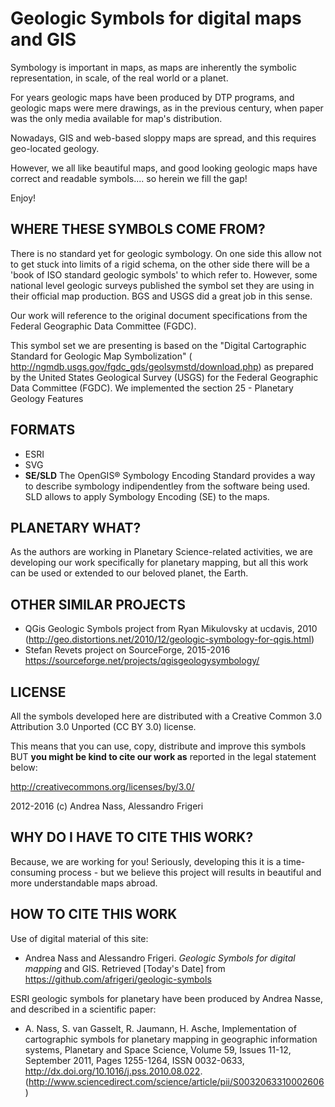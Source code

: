 Geologic Symbols for digital maps and GIS
=========================================

Symbology is important in maps, as maps are inherently the symbolic representation, in scale, of the real world or a planet. 

For years geologic maps have been produced by DTP programs, and geologic maps were mere drawings, as in the previous century, when paper was the only media available for map's distribution.

Nowadays, GIS and web-based sloppy maps are spread, and this requires geo-located geology. 

However, we all like beautiful maps, and good looking geologic maps have correct and readable symbols.... so herein we fill the gap!

Enjoy!

WHERE THESE SYMBOLS COME FROM?
------------------------------

There is no standard yet for geologic symbology.  On one side this allow not to get stuck into limits of a rigid schema, on the other side there will be a 'book of ISO standard geologic symbols' to which refer to.  However, some national level geologic surveys published the symbol set they are using in their official map production.  BGS and USGS did a great job in this sense.

Our work will reference to the original document specifications from the Federal Geographic Data Committee (FGDC).

This symbol set we are presenting is based on the "Digital Cartographic Standard for Geologic Map Symbolization" ( http://ngmdb.usgs.gov/fgdc_gds/geolsymstd/download.php) as prepared by the United States Geological Survey (USGS) for the Federal Geographic Data Committee (FGDC). We implemented the section 25 - Planetary Geology Features

FORMATS
-------

* ESRI
* SVG
* __SE/SLD__ The OpenGIS® Symbology Encoding Standard provides a way to describe symbology indipendentley from the software being used. SLD allows to apply Symbology Encoding (SE) to the maps.

PLANETARY WHAT?
---------------

As the authors are working in Planetary Science-related activities, we are developing our work specifically for planetary mapping, but all this work can be used or extended to our beloved planet, the Earth.      

OTHER SIMILAR PROJECTS
----------------------
 * QGis Geologic Symbols project from Ryan Mikulovsky at ucdavis, 2010 (http://geo.distortions.net/2010/12/geologic-symbology-for-qgis.html)
 * Stefan Revets project on SourceForge, 2015-2016 https://sourceforge.net/projects/qgisgeologysymbology/ 

LICENSE
-------

All the symbols developed here are distributed with a Creative Common 3.0 Attribution 3.0 Unported (CC BY 3.0) license.

This means that you can use, copy, distribute and improve this symbols BUT __you might be kind to cite our work as__ reported in the legal statement below:

http://creativecommons.org/licenses/by/3.0/

2012-2016 (c) Andrea Nass, Alessandro Frigeri


WHY DO I HAVE TO CITE THIS WORK?
--------------------------------

Because, we are working for you! Seriously, developing this it is a time-consuming process - but we believe this project will results in beautiful and more understandable maps abroad.


HOW TO CITE THIS WORK
---------------------

Use of digital material of this site:

* Andrea Nass and Alessandro Frigeri. _Geologic Symbols for digital mapping_ and GIS. Retrieved [Today's Date] from https://github.com/afrigeri/geologic-symbols

ESRI geologic symbols for planetary have been produced by Andrea Nasse, and described in a scientific paper:
 
* A. Nass, S. van Gasselt, R. Jaumann, H. Asche, Implementation of cartographic symbols for planetary mapping in geographic information systems, Planetary and Space Science, Volume 59, Issues 11-12, September 2011, Pages 1255-1264, ISSN 0032-0633, http://dx.doi.org/10.1016/j.pss.2010.08.022.
(http://www.sciencedirect.com/science/article/pii/S0032063310002606)





